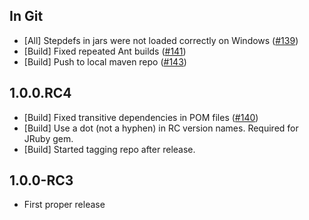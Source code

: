 ## In Git

* [All] Stepdefs in jars were not loaded correctly on Windows ([#139](https://github.com/cucumber/cucumber-jvm/issues/139))
* [Build] Fixed repeated Ant builds ([#141](https://github.com/cucumber/cucumber-jvm/issues/141))
* [Build] Push to local maven repo ([#143](https://github.com/cucumber/cucumber-jvm/issues/143))

## 1.0.0.RC4

* [Build] Fixed transitive dependencies in POM files ([#140](https://github.com/cucumber/cucumber-jvm/issues/140))
* [Build] Use a dot (not a hyphen) in RC version names. Required for JRuby gem.
* [Build] Started tagging repo after release.

## 1.0.0-RC3

* First proper release